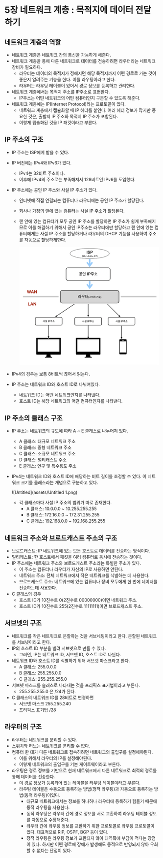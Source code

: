 # 5장 네트워크 계층 : 목적지에 데이터 전달하기

## 네트워크 계층의 역할

- 네트워크 계층은 네트워크 간의 통신을 가능하게 해준다.
- 네트워크 계층을 통해 다른 네트워크로 데이터를 전송하려면 라우터라는 네트워크 장비가 필요하다.
    - 라우터는 데이터의 목적지가 정해지면 해당 목적지까지 어떤 경로로 가는 것이 좋은지 알려주는 기능을 한다. 이를 라우팅이라고 한다.
    - 라우터는 라우팅 테이블이 있어서 경로 정보를 등록하고 관리한다.
- 네트워크 계층에서는 목적지 주소를 IP주소로 표현한다.
    - IP주소는 어떤 네트워크의 어떤 컴퓨터인지 구분할 수 있도록 해준다.
- 네트워크 계층에는 IP(Internet Protocol)라는 프로토콜이 있다.
    - 네트워크 계층에서 캡슐화할 때 IP 헤더를 붙인다. 여러 헤더 정보가 많지만 중요한 것은, 출발지 IP 주소와 목적지 IP 주소가 포함된다.
    - 이렇게 캡슐화된 것을 IP 패킷이라고 부른다.

## IP 주소의 구조

- IP 주소는 ISP에게 받을 수 있다.
- IP 버전에는 IPv4와 IPv6가 있다.
    - IPv4는 32비트 주소이다.
    - 이후에 IPv4의 주소로는 부족해져서 128비트인 IPv6를 도입했다.
- IP 주소에는 공인 IP 주소와 사설 IP 주소가 있다.
    - 인터넷에 직접 연결되는 컴퓨터나 라우터에는 공인 IP 주소가 할당된다.
    - 회사나 가정의 랜에 있는 컴퓨터는 사설 IP 주소가 할당된다.
    - 랜 안에 있는 컴퓨터가 모두 공인 IP 주소를 할당하면 IP 주소가 쉽게 부족해지므로 이를 해결하기 위해서 공인 IP주소는 라우터에만 할당하고 랜 안에 있는 컴퓨터에게는 사설 IP 주소를 할당하거나 라우터의 DHCP 기능을 사용하여 주소를 자동으로 할당하게한다.
      
        ![Untitled](assets/Untitled-4550895.png)
    
- IPv4의 경우는 보통 8비트씩 끊어서 읽는다.
- IP 주소는 네트워크 ID와 호스트 ID로 나눠져있다.
    - 네트워크 ID는 어떤 네트워크인지를 나타낸다.
    - 호스트 ID는 해당 네트워크의 어떤 컴퓨터인지를 나타낸다.

## IP 주소의 클래스 구조

- IP 주소는 네트워크의 규모에 따라 A ~ E 클래스로 나누어져 있다.
    - A 클래스: 대규모 네트워크 주소
    - B 클래스: 중형 네트워크 주소
    - C 클래스: 소규모 네트워크 주소
    - D 클래스: 멀티캐스트 주소
    - E 클래스: 연구 및 특수용도 주소
- IPv4는 네트워크 ID와 호스트 ID에 해당하는 비트 길이를 조정할 수 있다. 이 네트워크 크기를 클래스라는 개념으로 구분하고 있다.
  
    ![Untitled](assets/Untitled 1.png)
    
    - 각 클래스마다 사설 IP 주소의 범위가 따로 존재한다.
        - A 클래스: 10.0.0.0 ~ 10.255.255.255
        - B 클래스: 172.16.0.0 ~ 172.31.255.255
        - C 클래스: 192.168.0.0 ~ 192.168.255.255

## 네트워크 주소와 브로드캐스트 주소의 구조

- 브로드캐스트: IP 네트워크에 있는 모든 호스트로 데이터를 전송하는 방식이다.
- 멀티캐스트: 한 호스트에서 패킷을 여러 컴퓨터로 동시에 전송하는 것이다.
- IP 주소에는 네트워크 주소와 브로드캐스트 주소라는 특별한 주소가 있다.
    - 이 주소는 컴퓨터나 라우터가 자신의 IP로 사용하면 안된다.
    - 네트워크 주소: 전체 네트워크에서 작은 네트워크를 식별하는 데 사용한다.
    - 브로드캐스트 주소: 네트워크에 있는 컴퓨터나 장비 모두에게 한 번에 데이터를 전송하는데 사용한다.
- C 클래스의 경우
    - 호스트 ID가 10진수로 0(2진수로 00000000)이면 네트워크 주소.
    - 호스트 ID가 10진수로 255(2진수로 11111111)이면 브로드캐스트 주소.

## 서브넷의 구조

- 네트워크를 작은 네트워크로 분할하는 것을 서브네팅이라고 한다. 분할된 네트워크를 서브넷이라고 한다.
- IP의 호스트 ID 부분을 빌려 서브넷으로 만들 수 있다.
    - 그러면, IP는 네트워크 ID, 서브넷 ID, 호스트 ID로 나뉜다.
- 네트워크 ID와 호스트 ID를 식별하기 위해 서브넷 마스크라고 한다.
    - A 클래스: 255.0.0.0
    - B 클래스: 255.255.0.0
    - C 클래스: 255.255.255.0
- 서브넷 마스크를 슬래스로 나타내는 것을 프리픽스 표기법이라고 부른다.
    - 255.255.255.0 은 /24가 된다.
- C 클래스의 네트워크 ID를 28비트로 변경하면
    - 서브넷 마스크 255.255.240
    - 프리픽스 표기법 /28

## 라우터의 구조

- 라우터는 네트워크를 분리할 수 있다.
- 스위치와 허브는 네트워크를 분리할 수 없다.
- 컴퓨터 한 대가 다른 네트워크로 접속하려면 네트워크의 출입구를 설정해야된다.
    - 이를 위해서 라우터의 IP를 설정해야된다.
    - 이렇게 네트워크의 출입구를 기본 게이트웨이라고 부른다.
- 라우팅은 경로 정보를 기반으로 현재 네트워크에서 다른 네트워크로 최적의 경로를 통해 데이터를 전송한다.
    - 이 경로 정보가 등록되어 있는 테이블을 라우팅 테이블이라고 부른다.
    - 라우팅 테이블은 수동으로 등록하는 방법(정적 라우팅)과 자동으로 등록하는 방법(동적 라우팅)이있다.
        - 대규모 네트워크에서는 정보를 하나하나 라우터에 등록하기 힘들기 때문에 동적 라우팅을 사용한다.
        - 동적 라우팅은 라우터 간에 경로 정보를 서로 교환하여 라우팅 테이블 정보를 자동으로 수정해준다.
        - 라우터 간에 라우팅 정보를 교환하기 위한 프로토콜로 라우팅 프로토콜이 있다. 대표적으로 RIP, OSPF, BGP 등이 있다.
        - 정적 라우팅은 라우팅 정보가 교환되지 않아 대역폭에 부담이 적다는 장점이 있다. 하지만 어떤 경로에 장애가 발생해도 동적으로 반영되지 않아 우회할 수 없다는 단점이 있다.